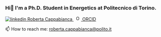 ### Hi👋 I'm a Ph.D. Student in Energetics at Politecnico di Torino. 

<a href="https://www.linkedin.com/in/roberta-cappabianca-2883041a7/]" rel="nofollow noreferrer">
  <img src="https://i.stack.imgur.com/gVE0j.png" alt="linkedin"> Roberta Cappabianca
</a> &nbsp; 

<a href="https://orcid.org/my-orcid?orcid=0000-0002-3789-9676">
<img alt="ORCID logo" src="https://info.orcid.org/wp-content/uploads/2019/11/orcid_16x16.png" width="16" height="16" />
ORCID
</a>


📫 How to reach me: roberta.cappabianca@polito.it


<!--
**robertacappabianca/robertacappabianca** is a ✨ _special_ ✨ repository because its `README.md` (this file) appears on your GitHub profile.

Here are some ideas to get you started:

- 🔭 I’m currently working on ...
- 🌱 I’m currently learning ...
- 👯 I’m looking to collaborate on ...
- 🤔 I’m looking for help with ...
- 💬 Ask me about ...
- 📫 How to reach me: ...
- 😄 Pronouns: ...
- ⚡ Fun fact: ...
-->
